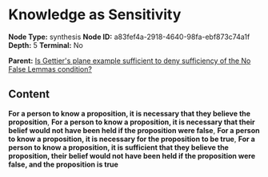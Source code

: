 # Knowledge as Sensitivity

**Node Type:** synthesis
**Node ID:** a83fef4a-2918-4640-98fa-ebf873c74a1f
**Depth:** 5
**Terminal:** No

**Parent:** [Is Gettier's plane example sufficient to deny sufficiency of the No False Lemmas condition?](is-gettiers-plane-example-sufficient-to-deny-sufficiency-of-the-no-false-lemmas-condition-antithesis-27104b81-2973-42cf-ad5d-dfb5b5a0ecab.md)

## Content

**For a person to know a proposition, it is necessary that they believe the proposition**, **For a person to know a proposition, it is necessary that their belief would not have been held if the proposition were false**, **For a person to know a proposition, it is necessary for the proposition to be true**, **For a person to know a proposition, it is sufficient that they believe the proposition, their belief would not have been held if the proposition were false, and the proposition is true**
